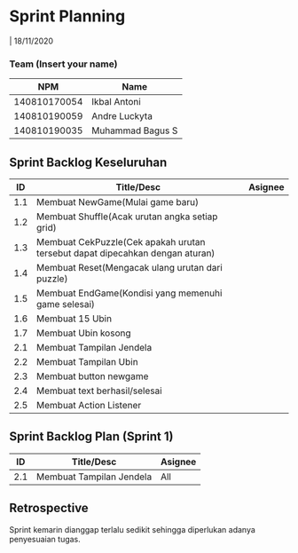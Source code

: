 # Sprint Planning 
| 18/11/2020

### Team (Insert your name)
| NPM           | Name           |
| ------------- |----------------|
| 140810170054  |Ikbal Antoni    |
| 140810190059  |Andre Luckyta   |
| 140810190035  |Muhammad Bagus S|

## Sprint Backlog Keseluruhan 
| ID  | Title/Desc | Asignee | 
| --- | ---------- | ------- | 
| 1.1 | Membuat NewGame(Mulai game baru) |  | 
| 1.2 | Membuat Shuffle(Acak urutan angka setiap grid) |  | 
| 1.3 | Membuat CekPuzzle(Cek apakah urutan tersebut dapat dipecahkan dengan aturan) |  | 
| 1.4 | Membuat Reset(Mengacak ulang urutan dari puzzle) |  | 
| 1.5 | Membuat EndGame(Kondisi yang memenuhi game selesai) |  | 
| 1.6 | Membuat 15 Ubin  |  | 
| 1.7 | Membuat Ubin kosong |  | 
| 2.1 | Membuat Tampilan Jendela |  | 
| 2.2 | Membuat Tampilan Ubin |  | 
| 2.3 | Membuat button newgame |  | 
| 2.4 | Membuat text berhasil/selesai |  | 
| 2.5 | Membuat Action Listener |  |

## Sprint Backlog Plan (Sprint 1)
| ID  | Title/Desc | Asignee | 
| --- | ---------- | ------- | 
| 2.1 | Membuat Tampilan Jendela | All | 

## Retrospective 

Sprint kemarin dianggap terlalu sedikit sehingga diperlukan adanya penyesuaian tugas.
